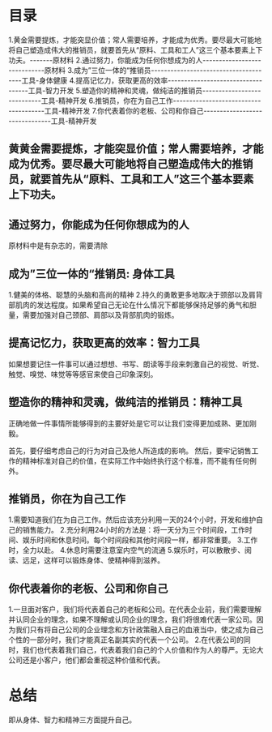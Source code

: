# 目录
1.黄金需要提炼，才能突显价值；常人需要培养，才能成为优秀。要尽最大可能地将自己塑造成伟大的推销员，就要首先从“原料、工具和工人”这三个基本要素上下功夫。-------原材料
2.通过努力，你能成为任何你想成为的人-----------------------------原材料
3.成为”三位一体的“推销员--------------------------------------工具-身体健康
4.提高记忆力，获取更高的效率-----------------------------------工具-智力开发
5.塑造你的精神和灵魂，做纯洁的推销员----------------------------工具-精神开发
6.推销员，你在为自己工作--------------------------------------工具-精神开发
7.你代表着你的老板、公司和你自己-------------------------------工具-精神开发
## 黄黄金需要提炼，才能突显价值；常人需要培养，才能成为优秀。要尽最大可能地将自己塑造成伟大的推销员，就要首先从“原料、工具和工人”这三个基本要素上下功夫。

## 通过努力，你能成为任何你想成为的人
原材料中是有杂志的，需要清除

## 成为”三位一体的“推销员: 身体工具
1.健美的体格、聪慧的头脑和高尚的精神
2.持久的勇敢更多地取决于颈部以及肩背部肌肉的发达程度。如果希望自己无论在什么情况下都能够保持足够的勇气和胆量，需要加强对自己颈部、肩部以及背部肌肉的锻炼。
## 提高记忆力，获取更高的效率：智力工具
如果想要记住一件事可以通过想想、书写、朗读等手段来刺激自己的视觉、听觉、触觉、嗅觉、味觉等等感官来使自己印象深刻。

## 塑造你的精神和灵魂，做纯洁的推销员：精神工具
正确地做一件事情所能够得到的主要好处是它可以让我们变得更加成熟、更加刚毅。

首先，要仔细考虑自己的行为对自己及他人所造成的影响。
然后，要牢记销售工作的精神标准对自己的价值，在实际工作中始终执行这个标准，而不能有任何例外。

## 推销员，你在为自己工作
1.需要知道我们在为自己工作。然后应该充分利用一天的24个小时，开发和维护自己的销售能力。
2.充分利用24小时的方法是：将一天分为三个时间段，工作时间、娱乐时间和休息时间。每个时间段和其他时间段一样，都非常重要。
3.工作时，全力以赴。
4.休息时需要注意室内空气的流通
5.娱乐时，可以散散步、阅读、远足，这样可以锻炼身体、使精神得到滋养。

## 你代表着你的老板、公司和你自己
1.一旦面对客户，我们将代表着自己的老板和公司。在代表企业前，我们需要理解并认同企业的理念，如果不理解或认同企业的理念，我们将很难代表一家公司。因为我们只有将自己公司的企业理念和方针政策融入自己的血液当中，使之成为自己个性的一部分时，我们才能真正名副其实的代表一个公司。
2.在代表公司的同时，我们也代表着我们自己，代表着我们自己的个人价值和作为人的尊严。无论大公司还是小客户，他们都会重视这种价值和代表。

# 总结
即从身体、智力和精神三方面提升自己。